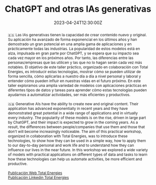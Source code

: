 ---
title: ChatGPT and otras IAs generativas

#event: AI & Biomedicine
#event_url: https://example.org

location: Parque Científico Tecnológico.  
address: 
  street: CL Profesor Potter, 72.
  city: Gijón
  region: Asturias
  postcode: '33394'
  country: Spain

#summary: An example talk using Wowchemy's Markdown slides feature.
abstract: 🇪🇸 Las IAs generativas tienen la capacidad de crear contenido nuevo y original. Su aplicación ha avanzado de forma exponencial en los últimos años y han demostrado un gran potencial en una amplia gama de aplicaciones y en prácticamente todas las industrias. La popularidad de estos modelos está en alza, impulsada en gran parte por ChatGPT, y se espera que su impacto sea cada vez mayor en los próximos años. Por tanto, las diferencias entre las personas/empresas que las utilicen y las que no lo hagan serán cada vez más notables. El objetivo de este taller práctico, organizado en colaboración con Total Energies, es introducir estas tecnologías, mostrar cómo se pueden utilizar de forma sencilla, cómo aplicarlas a nuestro día a día a nivel personal y laboral y entender cómo pueden influir en nuestras vidas en el futuro próximo. En este taller exploramos una amplia variedad de modelos con aplicaciones prácticas en diferentes tipos de datos y tareas para aprender cómo estas tecnologías pueden ayudarnos a automatizar actividades, ser más eficientes y productivos.<br><br>🇬🇧 Generative AIs have the ability to create new and original content. Their application has advanced exponentially in recent years and they have demonstrated great potential in a wide range of applications and in virtually every industry. The popularity of these models is on the rise, driven in large part by ChatGPT, and their impact is expected to grow in the coming years. As a result, the differences between people/companies that use them and those that don't will become increasingly noticeable. The aim of this practical workshop, organized in collaboration with Total Energies, was to introduce these technologies, to show how they can be used in a simple way, how to apply them to our day-to-day personal and work life and to understand how they can influence our lives in the near future. In this workshop we explored a wide variety of models with practical applications on different types of data and tasks to learn how these technologies can help us automate activities, be more efficient and productive. <br><br>[Publicación Web Total Energies](https://www.totalenergies.es/es/catedra-totalenergies-universidad-oviedo-talleres-inteligencia-artificial)<br>[Publicación Linkedin Total Energies](https://www.linkedin.com/feed/update/urn:li:activity:7059513132439736320?utm_source=share&utm_medium=member_desktop)





# Talk start and end times.
#   End time can optionally be hidden by prefixing the line with `#`.
date: '2023-04-24T12:30:00Z'
#date_end: '2030-06-01T15:00:00Z'
all_day: false

# Schedule page publish date (NOT talk date).
#publishDate: '2017-01-01T00:00:00Z'

authors: []
tags: []

# Is this a featured talk? (true/false)
featured: false

image:
  caption: ''
  focal_point: Right

#links:
#  - icon: twitter
#    icon_pack: fab
#    name: Follow
#    url: https://twitter.com/georgecushen
#url_code: ''
#url_pdf: uploads/IABiomedica.pdf
url_slides: https://nahuelcosta.notion.site/ChatGPT-y-otras-IAs-generativas-9fe40cbeba62461cb4c24084ec21b8c2
#url_video: ''

# Markdown Slides (optional).
#   Associate this talk with Markdown slides.
#   Simply enter your slide deck's filename without extension.
#   E.g. `slides = "example-slides"` references `content/slides/example-slides.md`.
#   Otherwise, set `slides = ""`.
#slides: example

# Projects (optional).
#   Associate this post with one or more of your projects.
#   Simply enter your project's folder or file name without extension.
#   E.g. `projects = ["internal-project"]` references `content/project/deep-learning/index.md`.
#   Otherwise, set `projects = []`.
---